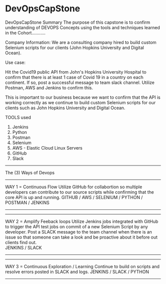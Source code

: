 # DevOpsCapStone
DevOpsCapStone Summary
The purpose of this capstone is to confirm understanding of DEVOPS Concepts using the tools and techniques learned in the Cohort...........

Company Information:
We are a consulting company hired to build custom Selenium scripts for our clients (John Hopkins University and Digital Ocean).

Use case:

Hit the Covid19 public API from John's Hopkins University Hospital to confirm that there is at least 1 case of Covid 19 in a country on each continent.  If so, post a successful message to team slack channel.  Utilize Postman, AWS and Jenkins to confirm this.

This is important to our business because we want to confirm that the API is working correctly as we continue to build custom Selenium scripts for our clients such as John Hopkins University and Digital Ocean. 


TOOLS used

1. Jenkins
2. Python
3. Postman
4. Selenium
5. AWS - Elastic Cloud Linux Servers
6. GitHub
7. Slack


______________________________
The (3) Ways of Devops
______________________________
WAY 1 = Continuous Flow
Utilize GitHub for collabortion so multiple developers can contribute to our source scripts while confirming that the core API is up and running.
GITHUB / AWS / SELENIUM / PYTHON / POSTMAN / JENKINS
______________________________

______________________________
WAY 2 = Amplify Feeback loops 
Utilize Jenkins jobs integrated with GitHub to trigger the API test jobs on commit of a new Selenium Script by any developer.  Post a SLACK message to the team channel when there is an issue so that someone can take a look and be proactive about it before out clients find out.  
JENKINS / SLACK
______________________________

______________________________
WAY 3 = Continuous Exploration / Learning 
Continue to build on scripts and resolve errors posted in SLACK and logs. 
JENKINS / SLACK / PYTHON
______________________________
